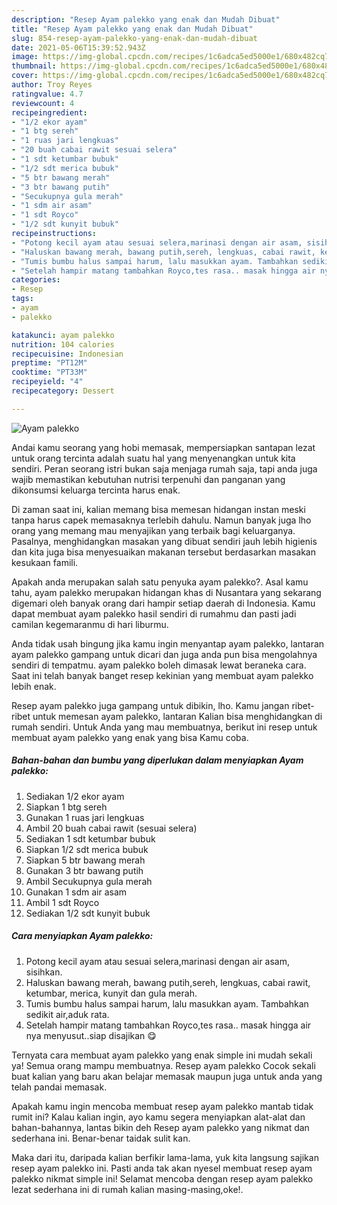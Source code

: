 ```yaml
---
description: "Resep Ayam palekko yang enak dan Mudah Dibuat"
title: "Resep Ayam palekko yang enak dan Mudah Dibuat"
slug: 854-resep-ayam-palekko-yang-enak-dan-mudah-dibuat
date: 2021-05-06T15:39:52.943Z
image: https://img-global.cpcdn.com/recipes/1c6adca5ed5000e1/680x482cq70/ayam-palekko-foto-resep-utama.jpg
thumbnail: https://img-global.cpcdn.com/recipes/1c6adca5ed5000e1/680x482cq70/ayam-palekko-foto-resep-utama.jpg
cover: https://img-global.cpcdn.com/recipes/1c6adca5ed5000e1/680x482cq70/ayam-palekko-foto-resep-utama.jpg
author: Troy Reyes
ratingvalue: 4.7
reviewcount: 4
recipeingredient:
- "1/2 ekor ayam"
- "1 btg sereh"
- "1 ruas jari lengkuas"
- "20 buah cabai rawit sesuai selera"
- "1 sdt ketumbar bubuk"
- "1/2 sdt merica bubuk"
- "5 btr bawang merah"
- "3 btr bawang putih"
- "Secukupnya gula merah"
- "1 sdm air asam"
- "1 sdt Royco"
- "1/2 sdt kunyit bubuk"
recipeinstructions:
- "Potong kecil ayam atau sesuai selera,marinasi dengan air asam, sisihkan."
- "Haluskan bawang merah, bawang putih,sereh, lengkuas, cabai rawit, ketumbar, merica, kunyit dan gula merah."
- "Tumis bumbu halus sampai harum, lalu masukkan ayam. Tambahkan sedikit air,aduk rata."
- "Setelah hampir matang tambahkan Royco,tes rasa.. masak hingga air nya menyusut..siap disajikan 😋"
categories:
- Resep
tags:
- ayam
- palekko

katakunci: ayam palekko 
nutrition: 104 calories
recipecuisine: Indonesian
preptime: "PT12M"
cooktime: "PT33M"
recipeyield: "4"
recipecategory: Dessert

---
```



![Ayam palekko](https://img-global.cpcdn.com/recipes/1c6adca5ed5000e1/680x482cq70/ayam-palekko-foto-resep-utama.jpg)

Andai kamu seorang yang hobi memasak, mempersiapkan santapan lezat untuk orang tercinta adalah suatu hal yang menyenangkan untuk kita sendiri. Peran seorang istri bukan saja menjaga rumah saja, tapi anda juga wajib memastikan kebutuhan nutrisi terpenuhi dan panganan yang dikonsumsi keluarga tercinta harus enak.

Di zaman  saat ini, kalian memang bisa memesan hidangan instan meski tanpa harus capek memasaknya terlebih dahulu. Namun banyak juga lho orang yang memang mau menyajikan yang terbaik bagi keluarganya. Pasalnya, menghidangkan masakan yang dibuat sendiri jauh lebih higienis dan kita juga bisa menyesuaikan makanan tersebut berdasarkan masakan kesukaan famili. 



Apakah anda merupakan salah satu penyuka ayam palekko?. Asal kamu tahu, ayam palekko merupakan hidangan khas di Nusantara yang sekarang digemari oleh banyak orang dari hampir setiap daerah di Indonesia. Kamu dapat membuat ayam palekko hasil sendiri di rumahmu dan pasti jadi camilan kegemaranmu di hari liburmu.

Anda tidak usah bingung jika kamu ingin menyantap ayam palekko, lantaran ayam palekko gampang untuk dicari dan juga anda pun bisa mengolahnya sendiri di tempatmu. ayam palekko boleh dimasak lewat beraneka cara. Saat ini telah banyak banget resep kekinian yang membuat ayam palekko lebih enak.

Resep ayam palekko juga gampang untuk dibikin, lho. Kamu jangan ribet-ribet untuk memesan ayam palekko, lantaran Kalian bisa menghidangkan di rumah sendiri. Untuk Anda yang mau membuatnya, berikut ini resep untuk membuat ayam palekko yang enak yang bisa Kamu coba.

<!--inarticleads1-->

##### Bahan-bahan dan bumbu yang diperlukan dalam menyiapkan Ayam palekko:

1. Sediakan 1/2 ekor ayam
1. Siapkan 1 btg sereh
1. Gunakan 1 ruas jari lengkuas
1. Ambil 20 buah cabai rawit (sesuai selera)
1. Sediakan 1 sdt ketumbar bubuk
1. Siapkan 1/2 sdt merica bubuk
1. Siapkan 5 btr bawang merah
1. Gunakan 3 btr bawang putih
1. Ambil Secukupnya gula merah
1. Gunakan 1 sdm air asam
1. Ambil 1 sdt Royco
1. Sediakan 1/2 sdt kunyit bubuk




<!--inarticleads2-->

##### Cara menyiapkan Ayam palekko:

1. Potong kecil ayam atau sesuai selera,marinasi dengan air asam, sisihkan.
1. Haluskan bawang merah, bawang putih,sereh, lengkuas, cabai rawit, ketumbar, merica, kunyit dan gula merah.
1. Tumis bumbu halus sampai harum, lalu masukkan ayam. Tambahkan sedikit air,aduk rata.
1. Setelah hampir matang tambahkan Royco,tes rasa.. masak hingga air nya menyusut..siap disajikan 😋




Ternyata cara membuat ayam palekko yang enak simple ini mudah sekali ya! Semua orang mampu membuatnya. Resep ayam palekko Cocok sekali buat kalian yang baru akan belajar memasak maupun juga untuk anda yang telah pandai memasak.

Apakah kamu ingin mencoba membuat resep ayam palekko mantab tidak rumit ini? Kalau kalian ingin, ayo kamu segera menyiapkan alat-alat dan bahan-bahannya, lantas bikin deh Resep ayam palekko yang nikmat dan sederhana ini. Benar-benar taidak sulit kan. 

Maka dari itu, daripada kalian berfikir lama-lama, yuk kita langsung sajikan resep ayam palekko ini. Pasti anda tak akan nyesel membuat resep ayam palekko nikmat simple ini! Selamat mencoba dengan resep ayam palekko lezat sederhana ini di rumah kalian masing-masing,oke!.

